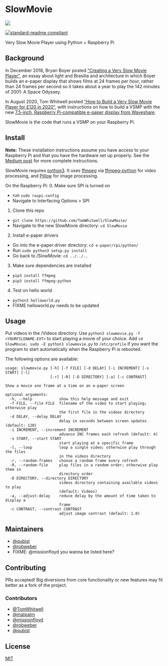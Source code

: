 # SlowMovie

![](Extras/img.jpg)

[![standard-readme compliant](https://img.shields.io/badge/readme%20style-standard-brightgreen.svg?style=flat-square)](https://github.com/RichardLitt/standard-readme)

Very Slow Movie Player using Python + Raspberry Pi

## Background

In December 2018, Bryan Boyer posted [“Creating a Very Slow Movie Player”](https://medium.com/s/story/very-slow-movie-player-499f76c48b62), an essay about light and Brasília and architecture in which Boyer builds an e-paper display that shows films at 24 frames per hour, rather than 24 frames per second so it takes about a year to play the 142 minutes of 2001: A Space Odyssey.

In August 2020, Tom Whitwell posted ["How to Build a Very Slow Movie Player for £120 in 2020"](https://debugger.medium.com/how-to-build-a-very-slow-movie-player-in-2020-c5745052e4e4), with instructions on how to build a VSMP with the new [7.5-inch, Raspberry Pi-compatible e-paper display from Waveshare](https://www.waveshare.com/product/displays/e-paper/epaper-1/7.5inch-e-paper-hat.htm).

SlowMovie is the code that runs a VSMP on your Raspberry Pi.

## Install

**Note:** These installation instructions assume you have access to your Raspberry Pi and that you have the hardware set up properly. See the [Medium post](https://debugger.medium.com/how-to-build-a-very-slow-movie-player-in-2020-c5745052e4e4) for more complete instructions.

SlowMovie requires [python3](https://www.python.org/). It uses [ffmpeg](https://ffmpeg.org/) via [ffmpeg-python](https://pypi.org/project/ffmpeg-python/) for video processing, and [Pillow](https://python-pillow.org/) for image processing.

On the Raspberry Pi:
0. Make sure SPI is turned on
  * run `sudo raspi-config`
  * Navigate to Interfacing Options > SPI
1. Clone this repo
  * `git clone https://github.com/TomWhitwell/SlowMovie/`
  * Navigate to the new SlowMovie directory: `cd SlowMovie`
2. Install e-paper drivers
  * Go into the e-paper driver directory: `cd e-paper/rpi/python/`
  * Run `sudo python3 setup.py install`
  * Go back to /SlowMovie: `cd ../../..`
3. Make sure dependencies are installed
  * `pip3 install ffmpeg`
  * `pip3 install ffmpeg-python`
4. Test on hello world
  * `python3 helloworld.py`
  * FIXME helloworld.py needs to be updated

## Usage

Put videos in the /Videos directory. Use `python3 slowmovie.py -f <YOURFILENAME.EXT>` to start playing a movie of your choice. Add `cd SlowMovie; sudo -E python3 slowmovie.py` to `/etc/profile` if you want the program to start automatically when the Raspberry Pi is rebooted.

The following options are available:

```
usage: slowmovie.py [-h] [-f FILE] [-d DELAY] [-i INCREMENT] [-s START] [-l]
                    [-r] [-R] [-D DIRECTORY] [-a] [-c CONTRAST]

Show a movie one frame at a time on an e-paper screen

optional arguments:
  -h, --help            show this help message and exit
  -f FILE, --file FILE  filename of the video to start playing; otherwise play
                        the first file in the videos directory
  -d DELAY, --delay DELAY
                        delay in seconds between screen updates (default: 120)
  -i INCREMENT, --increment INCREMENT
                        advance INC frames each refresh (default: 4)
  -s START, --start START
                        start playing at a specific frame
  -l, --loop            loop a single video; otherwise play through the files
                        in the videos directory
  -r, --random-frames   choose a random frame every refresh
  -R, --random-file     play files in a random order; otherwise play them in
                        directory order
  -D DIRECTORY, --directory DIRECTORY
                        videos directory containing available videos to play
                        (default: Videos)
  -a, --adjust-delay    reduce delay by the amount of time taken to display a
                        frame
  -c CONTRAST, --contrast CONTRAST
                        adjust image contrast (default: 1.0)
```

## Maintainers

* [@qubist](https://github.com/qubist)
* [@robweber](https://github.com/robweber)
* FIXME: @missionfloyd you wanna be listed here?

## Contributing

PRs accepted! Big diversions from core functionality or new features may fit better as a fork of the project.

### Contributors

* [@TomWhitwell](https://github.com/TomWhitwell)
* [@matpalm](https://github.com/matpalm)
* [@missionfloyd](https://github.com/missionfloyd)
* [@robweber](https://github.com/robweber)
* [@qubist](https://github.com/qubist)

## License

[MIT](/LICENSE)
